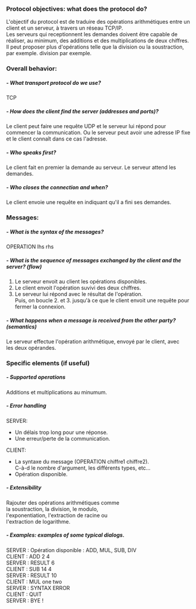 ### Protocol objectives: what does the protocol do?
L'objectif du protocol est de traduire des opérations arithmétiques entre un client
et un serveur, à travers un réseau TCP/IP.  
Les serveurs qui receptionnent les demandes doivent être capable de réaliser, au minimum,
des additions et des multiplications de deux chiffres.  
Il peut proposer plus d'opérations telle que la division ou la soustraction, par exemple.
division par exemple.  

### Overall behavior:
##### - What transport protocol do we use?
TCP

##### - How does the client find the server (addresses and ports)?
Le client peut faire une requête UDP et le serveur lui répond pour commencer la communication.
Ou le serveur peut avoir une adresse IP fixe et le client connaît dans ce cas l'adresse.

##### - Who speaks first?
Le client fait en premier la demande au serveur. Le serveur attend les demandes.

##### - Who closes the connection and when?
Le client envoie une requête en indiquant qu'il a fini ses demandes.

### Messages:
##### - What is the syntax of the messages?
OPERATION lhs rhs

##### - What is the sequence of messages exchanged by the client and the server? (flow)
1. Le serveur envoit au client les opérations disponibles.  
2. Le client envoit l'opération suvivi des deux chiffres.  
3. Le serveur lui répond avec le résultat de l'opération.  
Puis, on boucle 2. et 3. jusqu'à ce que le client envoit
une requête pour fermer la connexion.

##### - What happens when a message is received from the other party? (semantics)
Le serveur effectue l'opération arithmétique, envoyé par le client, avec  
les deux opérandes.

### Specific elements (if useful)
##### - Supported operations
Additions et multiplications au minumum.

##### - Error handling
SERVER:  
- Un délais trop long pour une réponse.  
- Une erreur/perte de la communication.  

CLIENT:  
- La syntaxe du message (OPERATION chiffre1 chiffre2).  
C-à-d le nombre d'argument, les différents types, etc...  
- Opération disponible.

##### - Extensibility  
Rajouter des opérations arithmétiques comme  
la soustraction, la division, le modulo,  
l'exponentiation, l'extraction de racine ou  
l'extraction de logarithme.

##### - Examples: examples of some typical dialogs.
SERVER : Opération disponible : ADD, MUL, SUB, DIV  
CLIENT : ADD 2 4  
SERVER : RESULT 6  
CLIENT : SUB 14 4  
SERVER : RESULT 10  
CLIENT : MUL one two  
SERVER : SYNTAX ERROR  
CLIENT : QUIT  
SERVER : BYE !  